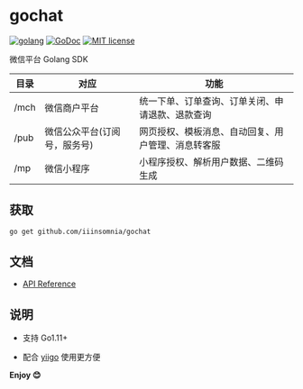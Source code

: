 # gochat

[![golang](https://img.shields.io/badge/Language-Go-green.svg?style=flat)](https://golang.org)
[![GoDoc](https://godoc.org/github.com/iiinsomnia/gochat?status.svg)](https://godoc.org/github.com/iiinsomnia/gochat)
[![MIT license](http://img.shields.io/badge/license-MIT-brightgreen.svg)](http://opensource.org/licenses/MIT)

微信平台 Golang SDK

| 目录 | 对应                         | 功能                                               |
| ---- | ---------------------------- | -------------------------------------------------- |
| /mch | 微信商户平台                 | 统一下单、订单查询、订单关闭、申请退款、退款查询   |
| /pub | 微信公众平台(订阅号，服务号) | 网页授权、模板消息、自动回复、用户管理、消息转客服 |
| /mp  | 微信小程序                   | 小程序授权、解析用户数据、二维码生成               |

## 获取

```sh
go get github.com/iiinsomnia/gochat
```

## 文档

- [API Reference](https://godoc.org/github.com/iiinsomnia/gochat)

## 说明

- 支持 Go1.11+

- 配合 [yiigo](https://github.com/iiinsomnia/yiigo) 使用更方便

**Enjoy 😊**


